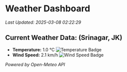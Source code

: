
# Weather Dashboard

_Last Updated: 2025-03-08 02:22:29_

## Current Weather Data: (Srinagar, JK)
- **Temperature:** 1.0 °C ![Temperature Badge](https://img.shields.io/badge/Temperature-Low%20Temp-blue)
- **Wind Speed:** 2.1 km/h ![Wind Speed Badge](https://img.shields.io/badge/Wind%20Speed-Light%20Wind-blue)

*Powered by Open-Meteo API*
